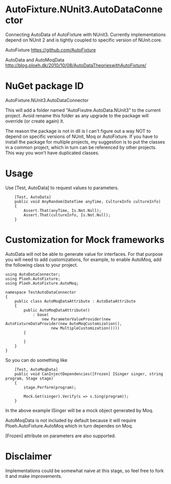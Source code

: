 # AutoFixture.NUnit3.AutoDataConnector
Connecting AutoData of AutoFixture with NUnit3. Currently implementations depend on NUnit 2 and is tightly coupled to specific version of NUnit.core.

AutoFixture https://github.com/AutoFixture

AutoData and AutoMoqData http://blog.ploeh.dk/2010/10/08/AutoDataTheorieswithAutoFixture/

# NuGet package ID
AutoFixture.NUnit3.AutoDataConnector

This will add a folder named "AutoFixutre.AutoData.NUnit3" to the current project. Avoid rename this folder as any upgrade to the package will override (or create again) it.

The reason the package is not in dll is I can't figure out a way NOT to depend on specific versions of NUnit, Moq or AutoFixture. If you have to install the package for multiple projects, my suggestion is to put the classes in a common project, which in turn can be referenced by other projects. This way you won't have duplicated classes.

# Usage
Use [Test, AutoData] to request values to parameters.

        [Test, AutoData]
        public void AnyRandom(DateTime anyTime, CultureInfo cultureInfo)
        {
            Assert.That(anyTime, Is.Not.Null);
            Assert.That(cultureInfo, Is.Not.Null);
        }

# Customization for Mock frameworks
AutoData will not be able to generate value for interfaces. For that purpose you will need to add customizations, for example, to enable AutoMoq, add the following class to your project.
    
    using AutoDataConnector;
    using Ploeh.AutoFixture;
    using Ploeh.AutoFixture.AutoMoq;

    namespace TestAutoDataConnector
    {
        public class AutoMoqDataAttribute : AutoDataAttribute
        {
            public AutoMoqDataAttribute()
                : base(
                    new ParameterValueProvider(new AutoFixtureDataProvider(new AutoMoqCustomization(),
                        new MultipleCustomization())))
            {

            }
        }
    }

So you can do something like
        
        [Test, AutoMoqData]
        public void CanInjectDependencies([Frozen] ISinger singer, string program, Stage stage)
        {
            stage.Perform(program);
        
            Mock.Get(singer).Verify(s => s.Sing(program));
        }

In the above example ISinger will be a mock object generated by Moq.

AutoMoqData is not included by default because it will require Ploeh.AutoFixture.AutoMoq which in turn dependes on Moq.

[Frozen] attribute on parameters are also supported.

# Disclaimer
Implementations could be somewhat naive at this stage, so feel free to fork it and make improvements.
